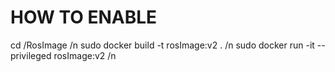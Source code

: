 # HOW TO ENABLE
cd <your ws>/RosImage /n
sudo docker build -t rosImage:v2 . /n
sudo docker run -it --privileged rosImage:v2 /n

